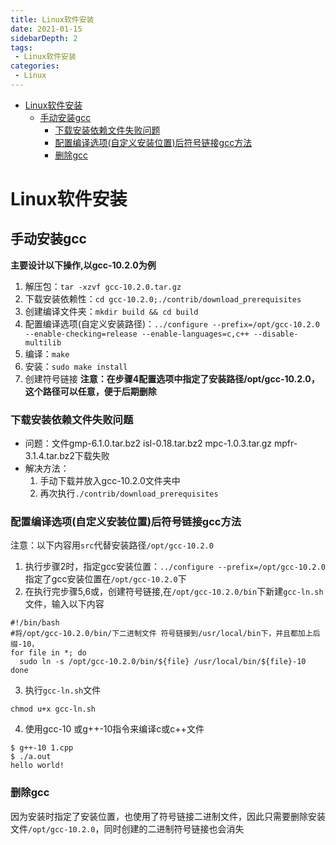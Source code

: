 ```yaml
---
title: Linux软件安装
date: 2021-01-15
sidebarDepth: 2
tags:
 - Linux软件安装
categories:
 - Linux
---
```

- [Linux软件安装](#linux软件安装)
  - [手动安装gcc](#手动安装gcc)
    - [下载安装依赖文件失败问题](#下载安装依赖文件失败问题)
    - [配置编译选项(自定义安装位置)后符号链接gcc方法](#配置编译选项自定义安装位置后符号链接gcc方法)
    - [删除gcc](#删除gcc)
# Linux软件安装
## 手动安装gcc
**主要设计以下操作,以gcc-10.2.0为例**
1. 解压包：`tar -xzvf gcc-10.2.0.tar.gz`
2. 下载安装依赖性：`cd gcc-10.2.0;./contrib/download_prerequisites`
3. 创建编译文件夹：`mkdir build && cd build`
4. 配置编译选项(自定义安装路径)：`../configure --prefix=/opt/gcc-10.2.0 --enable-checking=release --enable-languages=c,c++ --disable-multilib`
5. 编译：`make`
6. 安装：`sudo make install`
7. 创建符号链接
**注意：在步骤4配置选项中指定了安装路径/opt/gcc-10.2.0，这个路径可以任意，便于后期删除**
### 下载安装依赖文件失败问题
- 问题：文件gmp-6.1.0.tar.bz2  isl-0.18.tar.bz2  mpc-1.0.3.tar.gz  mpfr-3.1.4.tar.bz2下载失败
- 解决方法：
  1. 手动下载并放入gcc-10.2.0文件夹中
  2. 再次执行`./contrib/download_prerequisites`
### 配置编译选项(自定义安装位置)后符号链接gcc方法
注意：以下内容用`src`代替安装路径`/opt/gcc-10.2.0`
1. 执行步骤2时，指定gcc安装位置：`../configure --prefix=/opt/gcc-10.2.0`指定了gcc安装位置在`/opt/gcc-10.2.0`下
2. 在执行完步骤5,6或，创建符号链接,在`/opt/gcc-10.2.0/bin`下新建`gcc-ln.sh`文件，输入以下内容
```shellsession
#!/bin/bash
#将/opt/gcc-10.2.0/bin/下二进制文件 符号链接到/usr/local/bin下，并且都加上后缀-10，
for file in *; do
  sudo ln -s /opt/gcc-10.2.0/bin/${file} /usr/local/bin/${file}-10
done
```
3. 执行`gcc-ln.sh`文件
```shellsession
chmod u+x gcc-ln.sh
```
4. 使用gcc-10 或g++-10指令来编译c或c++文件
```shellsession
$ g++-10 1.cpp
$ ./a.out
hello world!
```
### 删除gcc
因为安装时指定了安装位置，也使用了符号链接二进制文件，因此只需要删除安装文件`/opt/gcc-10.2.0`，同时创建的二进制符号链接也会消失